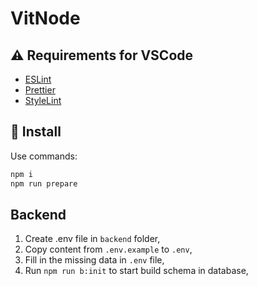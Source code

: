 # VitNode

## ⚠️ Requirements for VSCode

- [ESLint](https://marketplace.visualstudio.com/items?itemName=dbaeumer.vscode-eslint)
- [Prettier](https://marketplace.visualstudio.com/items?itemName=esbenp.prettier-vscode)
- [StyleLint](https://marketplace.visualstudio.com/items?itemName=stylelint.vscode-stylelint)

## 🧰 Install

Use commands:

```bash
npm i
npm run prepare
```

## Backend

1. Create .env file in `backend` folder,
2. Copy content from `.env.example` to `.env`,
3. Fill in the missing data in `.env` file,
4. Run `npm run b:init` to start build schema in database,
